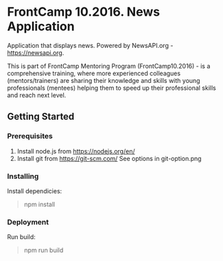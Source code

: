 # FrontCamp 10.2016. News Application #
Application that displays news. Powered by NewsAPI.org - https://newsapi.org.

This is part of FrontCamp Mentoring Program (FrontCamp10.2016) - is a comprehensive training, where more experienced colleagues (mentors/trainers) are sharing their knowledge and skills with young professionals (mentees) helping them to speed up their professional skills and reach next level.

## Getting Started ##

### Prerequisites ###
1. Install node.js from https://nodejs.org/en/
2. Install git from https://git-scm.com/
	See options in git-option.png

### Installing ###
Install dependicies:
> npm install

### Deployment ###
Run build:
> npm run build
